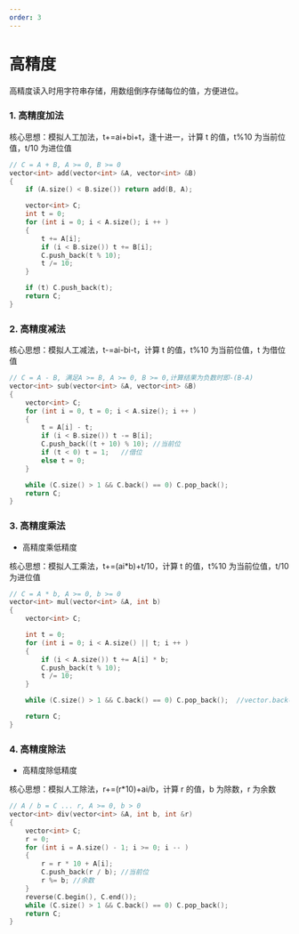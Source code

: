```yaml
---
order: 3
---
```


# 高精度

高精度读入时用字符串存储，用数组倒序存储每位的值，方便进位。

### 1. 高精度加法

核心思想：模拟人工加法，t+=ai+bi+t，逢十进一，计算 t 的值，t%10 为当前位值，t/10 为进位值

```c
// C = A + B, A >= 0, B >= 0
vector<int> add(vector<int> &A, vector<int> &B)
{
    if (A.size() < B.size()) return add(B, A);

    vector<int> C;
    int t = 0;
    for (int i = 0; i < A.size(); i ++ )
    {
        t += A[i];
        if (i < B.size()) t += B[i];
        C.push_back(t % 10);
        t /= 10;
    }

    if (t) C.push_back(t);
    return C;
}
```

### 2. 高精度减法

核心思想：模拟人工减法，t-=ai-bi-t，计算 t 的值，t%10 为当前位值，t 为借位值

```c
// C = A - B, 满足A >= B, A >= 0, B >= 0,计算结果为负数时即-(B-A)
vector<int> sub(vector<int> &A, vector<int> &B)
{
    vector<int> C;
    for (int i = 0, t = 0; i < A.size(); i ++ )
    {
        t = A[i] - t;
        if (i < B.size()) t -= B[i];
        C.push_back((t + 10) % 10); //当前位
        if (t < 0) t = 1;	//借位
        else t = 0;
    }

    while (C.size() > 1 && C.back() == 0) C.pop_back();
    return C;
}
```

### 3. 高精度乘法

- 高精度乘低精度

核心思想：模拟人工乘法，t+=(ai\*b)+t/10，计算 t 的值，t%10 为当前位值，t/10 为进位值

```c
// C = A * b, A >= 0, b >= 0
vector<int> mul(vector<int> &A, int b)
{
    vector<int> C;

    int t = 0;
    for (int i = 0; i < A.size() || t; i ++ )
    {
        if (i < A.size()) t += A[i] * b;
        C.push_back(t % 10);
        t /= 10;
    }

    while (C.size() > 1 && C.back() == 0) C.pop_back();  //vector.back()为容器最后一位

    return C;
}
```

### 4. 高精度除法

- 高精度除低精度

核心思想：模拟人工除法，r+=(r\*10)+ai/b，计算 r 的值，b 为除数，r 为余数

```c
// A / b = C ... r, A >= 0, b > 0
vector<int> div(vector<int> &A, int b, int &r)
{
    vector<int> C;
    r = 0;
    for (int i = A.size() - 1; i >= 0; i -- )
    {
        r = r * 10 + A[i];
        C.push_back(r / b);	//当前位
        r %= b;	//余数
    }
    reverse(C.begin(), C.end());
    while (C.size() > 1 && C.back() == 0) C.pop_back();
    return C;
}

```

